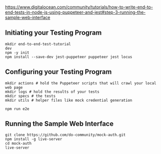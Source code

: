 https://www.digitalocean.com/community/tutorials/how-to-write-end-to-end-tests-in-node-js-using-puppeteer-and-jest#step-3-running-the-sample-web-interface

## Initiating your Testing Program
```
mkdir end-to-end-test-tutorial
dev
npm -y init
npm install --save-dev jest-puppeteer puppeteer jest locus
```

## Configuring your Testing Program
```
mkdir actions # hold the Puppeteer scripts that will crawl your local web page
mkdir logs # hold the results of your tests
mkdir specs # the tests
mkdir utils # helper files like mock credential generation

npm run e2e
```

## Running the Sample Web Interface
```
git clone https://github.com/do-community/mock-auth.git
npm install -g live-server
cd mock-auth
live-server
```
